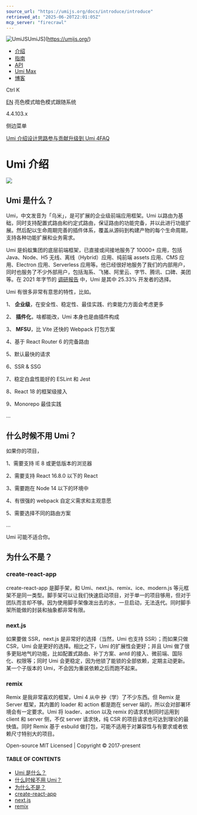 ```yaml
---
source_url: "https://umijs.org/docs/introduce/introduce"
retrieved_at: "2025-06-20T22:01:05Z"
mcp_server: "firecrawl"
---
```

![UmiJS](https://gw.alipayobjects.com/zos/bmw-prod/598d14af-4f1c-497d-b579-5ac42cd4dd1f/k7bjua9c_w132_h130.png)UmiJS](https://umijs.org/)

- [介绍](https://umijs.org/docs/introduce/introduce)
- [指南](https://umijs.org/docs/guides/getting-started)
- [API](https://umijs.org/docs/api/api)
- [Umi Max](https://umijs.org/docs/max/introduce)
- [博客](https://umijs.org/blog/umi-4-rc)

Ctrl K

[EN](https://umijs.org/en-US/docs/introduce/introduce) 亮色模式暗色模式跟随系统

4.4.103.x

侧边菜单

[Umi 介绍](https://umijs.org/docs/introduce/introduce "Umi 介绍")[设计思路](https://umijs.org/docs/introduce/philosophy "设计思路")[参与贡献](https://umijs.org/docs/introduce/contributing "参与贡献")[升级到 Umi 4](https://umijs.org/docs/introduce/upgrade-to-umi-4 "升级到 Umi 4")[FAQ](https://umijs.org/docs/introduce/faq "FAQ")

# Umi 介绍

![](https://img.alicdn.com/imgextra/i3/O1CN01eBiy611b67KLFOxi3_!!6000000003415-2-tps-200-200.png)

## Umi 是什么？

Umi，中文发音为「乌米」，是可扩展的企业级前端应用框架。Umi 以路由为基础，同时支持配置式路由和约定式路由，保证路由的功能完备，并以此进行功能扩展。然后配以生命周期完善的插件体系，覆盖从源码到构建产物的每个生命周期，支持各种功能扩展和业务需求。

Umi 是蚂蚁集团的底层前端框架，已直接或间接地服务了 10000+ 应用，包括 Java、Node、H5 无线、离线（Hybrid）应用、纯前端 assets 应用、CMS 应用、Electron 应用、Serverless 应用等。他已经很好地服务了我们的内部用户，同时也服务了不少外部用户，包括淘系、飞猪、阿里云、字节、腾讯、口碑、美团等。在 2021 年字节的 [调研报告](https://zhuanlan.zhihu.com/p/403206195) 中，Umi 是其中 25.33% 开发者的选择。

Umi 有很多非常有意思的特性，比如。

1、 **企业级**，在安全性、稳定性、最佳实践、约束能力方面会考虑更多

2、 **插件化**，啥都能改，Umi 本身也是由插件构成

3、 **MFSU**，比 Vite 还快的 Webpack 打包方案

4、基于 React Router 6 的完备路由

5、默认最快的请求

6、SSR & SSG

7、稳定白盒性能好的 ESLint 和 Jest

8、React 18 的框架级接入

9、Monorepo 最佳实践

...

## 什么时候不用 Umi？

如果你的项目，

1、需要支持 IE 8 或更低版本的浏览器

2、需要支持 React 16.8.0 以下的 React

3、需要跑在 Node 14 以下的环境中

4、有很强的 webpack 自定义需求和主观意愿

5、需要选择不同的路由方案

...

Umi 可能不适合你。

## 为什么不是？

### create-react-app

create-react-app 是脚手架，和 Umi、next.js、remix、ice、modern.js 等元框架不是同一类型。脚手架可以让我们快速启动项目，对于单一的项目够用，但对于团队而言却不够。因为使用脚手架像泼出去的水，一旦启动，无法迭代。同时脚手架所能做的封装和抽象都非常有限。

### next.js

如果要做 SSR，next.js 是非常好的选择（当然，Umi 也支持 SSR）；而如果只做 CSR，Umi 会是更好的选择。相比之下，Umi 的扩展性会更好；并且 Umi 做了很多更贴地气的功能，比如配置式路由、补丁方案、antd 的接入、微前端、国际化、权限等；同时 Umi 会更稳定，因为他锁了能锁的全部依赖，定期主动更新。某一个子版本的 Umi，不会因为重装依赖之后而跑不起来。

### remix

Remix 是我非常喜欢的框架，Umi 4 从中 ~~抄~~（学）了不少东西。但 Remix 是 Server 框架，其内置的 loader 和 action 都是跑在 server 端的，所以会对部署环境会有一定要求。Umi 将 loader、action 以及 remix 的请求机制同时运用到 client 和 server 侧，不仅 server 请求快，纯 CSR 的项目请求也可达到理论的最快值。同时 Remix 基于 esbuild 做打包，可能不适用于对兼容性与有要求或者依赖尺寸特别大的项目。

Open-source MIT Licensed \| Copyright © 2017-present

#### TABLE OF CONTENTS

- [Umi 是什么？](https://umijs.org/docs/introduce/introduce#umi-%E6%98%AF%E4%BB%80%E4%B9%88 "Umi 是什么？")
- [什么时候不用 Umi？](https://umijs.org/docs/introduce/introduce#%E4%BB%80%E4%B9%88%E6%97%B6%E5%80%99%E4%B8%8D%E7%94%A8-umi "什么时候不用 Umi？")
- [为什么不是？](https://umijs.org/docs/introduce/introduce#%E4%BB%80%E4%B9%88%E6%97%B6%E5%80%99%E4%B8%8D%E7%94%A8-umi#%E4%B8%BA%E4%BB%80%E4%B9%88%E4%B8%8D%E6%98%AF "为什么不是？")
- [create-react-app](https://umijs.org/docs/introduce/introduce#create-react-app "create-react-app")
- [next.js](https://umijs.org/docs/introduce/introduce#nextjs "next.js")
- [remix](https://umijs.org/docs/introduce/introduce#remix "remix")